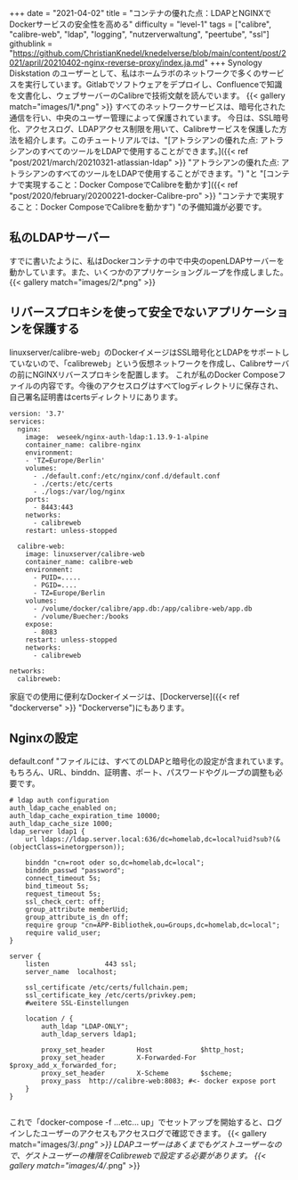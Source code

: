 +++
date = "2021-04-02"
title = "コンテナの優れた点：LDAPとNGINXでDockerサービスの安全性を高める"
difficulty = "level-1"
tags = ["calibre", "calibre-web", "ldap", "logging", "nutzerverwaltung", "peertube", "ssl"]
githublink = "https://github.com/ChristianKnedel/knedelverse/blob/main/content/post/2021/april/20210402-nginx-reverse-proxy/index.ja.md"
+++
Synology Diskstation のユーザーとして、私はホームラボのネットワークで多くのサービスを実行しています。Gitlabでソフトウェアをデプロイし、Confluenceで知識を文書化し、ウェブサーバーのCalibreで技術文献を読んでいます。
{{< gallery match="images/1/*.png" >}}
すべてのネットワークサービスは、暗号化された通信を行い、中央のユーザー管理によって保護されています。 今日は、SSL暗号化、アクセスログ、LDAPアクセス制限を用いて、Calibreサービスを保護した方法を紹介します。このチュートリアルでは、"[アトラシアンの優れた点: アトラシアンのすべてのツールをLDAPで使用することができます。]({{< ref "post/2021/march/20210321-atlassian-ldap" >}} "アトラシアンの優れた点: アトラシアンのすべてのツールをLDAPで使用することができます。") "と "[コンテナで実現すること：Docker ComposeでCalibreを動かす]({{< ref "post/2020/february/20200221-docker-Calibre-pro" >}} "コンテナで実現すること：Docker ComposeでCalibreを動かす") "の予備知識が必要です。
## 私のLDAPサーバー
すでに書いたように、私はDockerコンテナの中で中央のopenLDAPサーバーを動かしています。また、いくつかのアプリケーショングループを作成しました。
{{< gallery match="images/2/*.png" >}}

## リバースプロキシを使って安全でないアプリケーションを保護する
linuxserver/calibre-web」のDockerイメージはSSL暗号化とLDAPをサポートしていないので、「calibreweb」という仮想ネットワークを作成し、Calibreサーバの前にNGINXリバースプロキシを配置します。 これが私のDocker Composeファイルの内容です。今後のアクセスログはすべてlogディレクトリに保存され、自己署名証明書はcertsディレクトリにあります。
```
version: '3.7'
services:
  nginx: 
    image:  weseek/nginx-auth-ldap:1.13.9-1-alpine
    container_name: calibre-nginx
    environment:
    - 'TZ=Europe/Berlin'
    volumes:
      - ./default.conf:/etc/nginx/conf.d/default.conf
      - ./certs:/etc/certs
      - ./logs:/var/log/nginx
    ports:
      - 8443:443
    networks:
      - calibreweb
    restart: unless-stopped

  calibre-web:
    image: linuxserver/calibre-web
    container_name: calibre-web
    environment:
      - PUID=.....
      - PGID=....
      - TZ=Europe/Berlin
    volumes:
      - /volume/docker/calibre/app.db:/app/calibre-web/app.db
      - /volume/Buecher:/books
    expose:
      - 8083
    restart: unless-stopped
    networks:
      - calibreweb

networks:
  calibreweb:

```
家庭での使用に便利なDockerイメージは、[Dockerverse]({{< ref "dockerverse" >}} "Dockerverse")にもあります。
## Nginxの設定
default.conf "ファイルには、すべてのLDAPと暗号化の設定が含まれています。もちろん、URL、binddn、証明書、ポート、パスワードやグループの調整も必要です。
```
# ldap auth configuration
auth_ldap_cache_enabled on;
auth_ldap_cache_expiration_time 10000;
auth_ldap_cache_size 1000;
ldap_server ldap1 {
    url ldaps://ldap.server.local:636/dc=homelab,dc=local?uid?sub?(&(objectClass=inetorgperson));

    binddn "cn=root oder so,dc=homelab,dc=local";
    binddn_passwd "password";
    connect_timeout 5s;
    bind_timeout 5s;
    request_timeout 5s;
    ssl_check_cert: off;
    group_attribute memberUid;
    group_attribute_is_dn off;
    require group "cn=APP-Bibliothek,ou=Groups,dc=homelab,dc=local";
    require valid_user;
}

server {
    listen              443 ssl;
    server_name  localhost;

    ssl_certificate /etc/certs/fullchain.pem;
    ssl_certificate_key /etc/certs/privkey.pem;
    #weitere SSL-Einstellungen

    location / {
        auth_ldap "LDAP-ONLY";
        auth_ldap_servers ldap1;

        proxy_set_header        Host            $http_host;
        proxy_set_header        X-Forwarded-For $proxy_add_x_forwarded_for;
        proxy_set_header        X-Scheme        $scheme;
        proxy_pass  http://calibre-web:8083; #<- docker expose port
    }
}


```
これで「docker-compose -f ...etc... up」でセットアップを開始すると、ログインしたユーザーのアクセスもアクセスログで確認できます。
{{< gallery match="images/3/*.png" >}}
LDAPユーザーはあくまでもゲストユーザーなので、ゲストユーザーの権限をCalibrewebで設定する必要があります。
{{< gallery match="images/4/*.png" >}}
